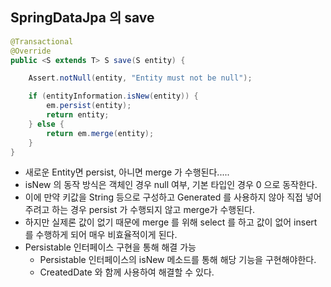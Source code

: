 ## SpringDataJpa 의 save
```java
@Transactional
@Override
public <S extends T> S save(S entity) {

    Assert.notNull(entity, "Entity must not be null");

    if (entityInformation.isNew(entity)) {
        em.persist(entity);
        return entity;
    } else {
        return em.merge(entity);
    }
}
```
- 새로운 Entity면 persist, 아니면 merge 가 수행된다.....
- isNew 의 동작 방식은 객체인 경우 null 여부, 기본 타입인 경우 0 으로 동작한다.
- 이에 만약 키값을 String 등으로 구성하고 Generated 를 사용하지 않아 직접 넣어주려고 하는 경우 persist 가 수행되지 않고 merge가 수행된다.
- 하지만 실제론 값이 없기 때문에 merge 를 위해 select 를 하고 값이 없어 insert 를 수행하게 되어 매우 비효율적이게 된다.
- Persistable 인터페이스 구현을 통해 해결 가능
  - Persistable 인터페이스의 isNew 메소드를 통해 해당 기능을 구현해야한다.
  - CreatedDate 와 함께 사용하여 해결할 수 있다.
